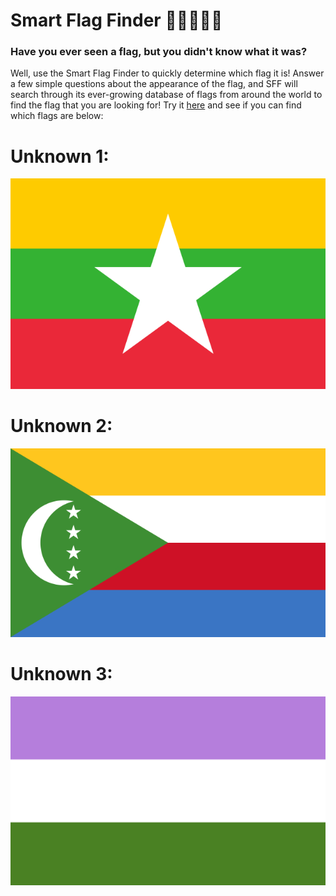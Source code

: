 # Smart Flag Finder 🎌🏳‍🌈🏴‍☠️
### Have you ever seen a flag, but you didn't know what it was?
Well, use the Smart Flag Finder to quickly determine which flag it is! 
Answer a few simple questions about the appearance of the flag, and SFF will search through its ever-growing database of flags from around the world to find the flag that you are looking for! Try it [here](https://ionimpulse.github.io/smart-flag-finder/) and see if you can find which flags are below:

# Unknown 1:
![Unknown 1](/example-flags/unknown1.png)

# Unknown 2:
![Unknown 3](/example-flags/unknown2.png)

# Unknown 3:
![Unknown 3](/example-flags/unknown3.svg)